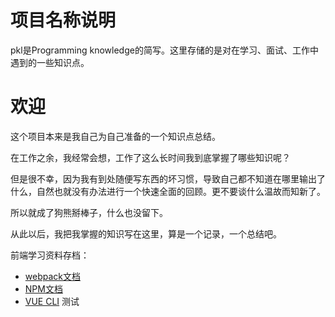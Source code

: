 # 项目名称说明
pkl是Programming knowledge的简写。这里存储的是对在学习、面试、工作中遇到的一些知识点。
# 欢迎
这个项目本来是我自己为自己准备的一个知识点总结。

在工作之余，我经常会想，工作了这么长时间我到底掌握了哪些知识呢？

但是很不幸，因为我有到处随便写东西的坏习惯，导致自己都不知道在哪里输出了什么，自然也就没有办法进行一个快速全面的回顾。更不要谈什么温故而知新了。

所以就成了狗熊掰棒子，什么也没留下。

从此以后，我把我掌握的知识写在这里，算是一个记录，一个总结吧。

前端学习资料存档：

* [webpack文档](http://webpack.html.cn/)
* [NPM文档](https://docs.npmjs.com/about-npm/index.html)
* [VUE CLI](https://cli.vuejs.org/zh/)
测试
